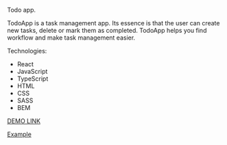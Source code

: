 Todo app.

TodoApp is a task management app. Its essence is that the user can create new tasks, delete or mark them as completed. TodoApp helps you find workflow and make task management easier.

Technologies:
- React
- JavaScript
- TypeScript
- HTML
- CSS
- SASS
- BEM

[DEMO LINK](https://partnersinbahamas.github.io/todo-app/)

[Example](https://todomvc.com/examples/vanillajs/)
